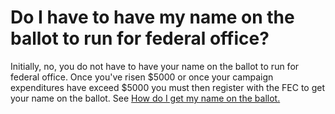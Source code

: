 # Do I have to have my name on the ballot to run for federal office? #
Initially, no, you do not have to have your name on the ballot to run for 
federal office. Once you've risen $5000 or once your campaign expenditures
have exceed $5000 you must then register with the FEC to get your name on the 
ballot. See [How do I get my name on the ballot.][1]

[1]: /help/quests/how_to_get_on_the_ballot/